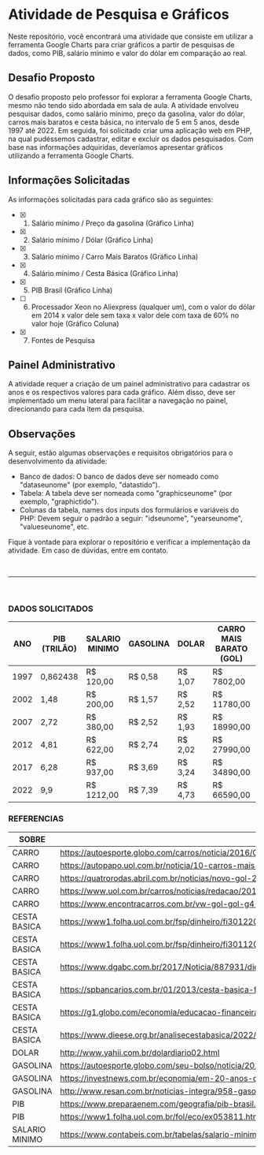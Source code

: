 # Atividade de Pesquisa e Gráficos

Neste repositório, você encontrará uma atividade que consiste em utilizar a ferramenta Google Charts para criar gráficos a partir de pesquisas de dados, como PIB, salário mínimo e valor do dólar em comparação ao real. 

## Desafio Proposto

O desafio proposto pelo professor foi explorar a ferramenta Google Charts, mesmo não tendo sido abordada em sala de aula. A atividade envolveu pesquisar dados, como salário mínimo, preço da gasolina, valor do dólar, carros mais baratos e cesta básica, no intervalo de 5 em 5 anos, desde 1997 até 2022. Em seguida, foi solicitado criar uma aplicação web em PHP, na qual pudéssemos cadastrar, editar e excluir os dados pesquisados. Com base nas informações adquiridas, deveríamos apresentar gráficos utilizando a ferramenta Google Charts.

## Informações Solicitadas

As informações solicitadas para cada gráfico são as seguintes:

- [x] 1. Salário mínimo / Preço da gasolina (Gráfico Linha)

- [x] 2. Salário mínimo / Dólar (Gráfico Linha)

- [x] 3. Salário mínimo / Carro Mais Baratos (Gráfico Linha)

- [x] 4. Salário mínimo / Cesta Básica (Gráfico Linha)

- [x] 5. PIB Brasil (Gráfico Linha)

- [ ] 6. Processador Xeon no Aliexpress (qualquer um), com o valor do dólar em 2014 x valor dele sem taxa x valor dele com taxa de 60% no valor hoje (Gráfico Coluna)

- [x] 7. Fontes de Pesquisa

## Painel Administrativo

A atividade requer a criação de um painel administrativo para cadastrar os anos e os respectivos valores para cada gráfico. Além disso, deve ser implementado um menu lateral para facilitar a navegação no painel, direcionando para cada item da pesquisa.

## Observações

A seguir, estão algumas observações e requisitos obrigatórios para o desenvolvimento da atividade:

- Banco de dados: O banco de dados deve ser nomeado como "dataseunome" (por exemplo, "datastido").
- Tabela: A tabela deve ser nomeada como "graphicseunome" (por exemplo, "graphictido").
- Colunas da tabela, names dos inputs dos formulários e variáveis do PHP: Devem seguir o padrão a seguir: "idseunome", "yearseunome", "valueseunome", etc.

Fique à vontade para explorar o repositório e verificar a implementação da atividade. Em caso de dúvidas, entre em contato.

<br>
<hr>
<br>

### DADOS SOLICITADOS
| ANO | PIB (TRILÃO) 	| SALARIO MINIMO | GASOLINA | DOLAR 	| CARRO MAIS BARATO (GOL) | CESTA BÁSICA|
| --- | --- 	| -------------- | -------- | ----- 	| ----------------------- | ----------- |
| 1997| 0,862438| R$ 120,00  	 | R$ 0,58  | R$ 1,07 	| R$ 7802,00 		  | R$ 109,86 	|
| 2002| 1,48	| R$ 200,00  	 | R$ 1,57  | R$ 2,52 	| R$ 11780,00   	  | R$ 202,22 	|
| 2007| 2,72	| R$ 380,00   	 | R$ 2,52  | R$ 1,93 	| R$ 18990,00   	  | R$ 214,63 	| 
| 2012| 4,81	| R$ 622,00  	 | R$ 2,74  | R$ 2,02 	| R$ 27990,00   	  | R$ 304,90 	|
| 2017| 6,28	| R$ 937,00  	 | R$ 3,69  | R$ 3,24 	| R$ 34890,00   	  | R$ 424,36 	|
| 2022| 9,9	    | R$ 1212,00 	 | R$ 7,39  | R$ 4,73 	| R$ 66590,00   	  | R$ 791,29 	|

### REFERENCIAS
| SOBRE | LINK |
| ---   | ---  |
| CARRO|	https://autoesporte.globo.com/carros/noticia/2016/02/volkswagen-gol-2017-chega-com-retoques-e-preco-de-r-34890.ghtml |
| CARRO|	https://autopapo.uol.com.br/noticia/10-carros-mais-baratos-do-brasil-2022/ |
| CARRO|	https://quatrorodas.abril.com.br/noticias/novo-gol-2022-ja-esta-nas-lojas |
| CARRO|	https://www.uol.com.br/carros/noticias/redacao/2012/07/25/volkswagen-gol-power-16-cara-nova-na-alma-de-sempre.htm |
| CARRO|	https://www.encontracarros.com.br/vw-gol-gol-g4-2005-a-2008-confira-detalhes-e-precos-atuais/ |
| CESTA BASICA |	https://www1.folha.uol.com.br/fsp/dinheiro/fi3012200103.htm#:~:text=O%20custo%20m%C3%A9dio%20da%20cesta,86%20em%20dezembro%20de%201997. |
| CESTA BASICA |	https://www1.folha.uol.com.br/fsp/dinheiro/fi3011200211.htm#:~:text=A%20cesta%20subiu%200%2C19,o%20valor%20do%20sal%C3%A1rio%20m%C3%ADnimo. |
| CESTA BASICA |	https://www.dgabc.com.br/2017/Noticia/887931/dieese-cesta-basica-em-2007-sobe-mais-que-salario-minimo |
| CESTA BASICA |	https://spbancarios.com.br/01/2013/cesta-basica-ficou-mais-cara-em-2012 |
| CESTA BASICA |	https://g1.globo.com/economia/educacao-financeira/noticia/ |cesta-basica-fica-mais-barata-em-21-capitais-em-2017-diz-dieese.ghtml |
| CESTA BASICA |	https://www.dieese.org.br/analisecestabasica/2022/202212cestabasica.pdf |
| DOLAR	| http://www.yahii.com.br/dolardiario02.html |
| GASOLINA | 	https://autoesporte.globo.com/seu-bolso/noticia/2022/12/ |2022-o-ano-em-que-o-preco-da-gasolina-e-do-diesel-enlouqueceu-quem-tem-carro-ou-caminhao.ghtml |
| GASOLINA | 	https://investnews.com.br/economia/em-20-anos-quantidade-de-gasolina-que-salario-minimo-pode-comprar-aumenta-57/ |
| GASOLINA | 	http://www.resan.com.br/noticias-integra/958-gasolina-dispara-302-desde-1996#:~:text=No%20ano%20de%201996%2C%20o,%2C%20de%2093%2C44%25. |
| PIB |	https://www.preparaenem.com/geografia/pib-brasil.htm |
| PIB |	https://www1.folha.uol.com.br/fol/eco/ex053811.htm |
| SALARIO MINIMO |	https://www.contabeis.com.br/tabelas/salario-minimo/ |
